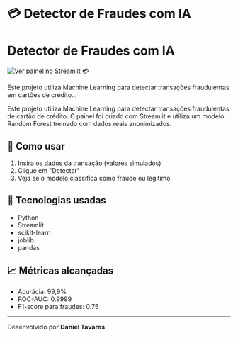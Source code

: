 

# 💳 Detector de Fraudes com IA

# Detector de Fraudes com IA

[![Ver painel no Streamlit 💳](https://img.shields.io/badge/Acessar-App-blue?style=for-the-badge&logo=streamlit)](https://danieltavares24.streamlit.app)

Este projeto utiliza Machine Learning para detectar transações fraudulentas em cartões de crédito...

Este projeto utiliza Machine Learning para detectar transações fraudulentas de cartão de crédito. O painel foi criado com Streamlit e utiliza um modelo Random Forest treinado com dados reais anonimizados.

## 🚀 Como usar
1. Insira os dados da transação (valores simulados)
2. Clique em "Detectar"
3. Veja se o modelo classifica como fraude ou legítimo

## 🧠 Tecnologias usadas
- Python
- Streamlit
- scikit-learn
- joblib
- pandas

## 📈 Métricas alcançadas
- Acurácia: 99,9%
- ROC-AUC: 0.9999
- F1-score para fraudes: 0.75

---

Desenvolvido por **Daniel Tavares**
